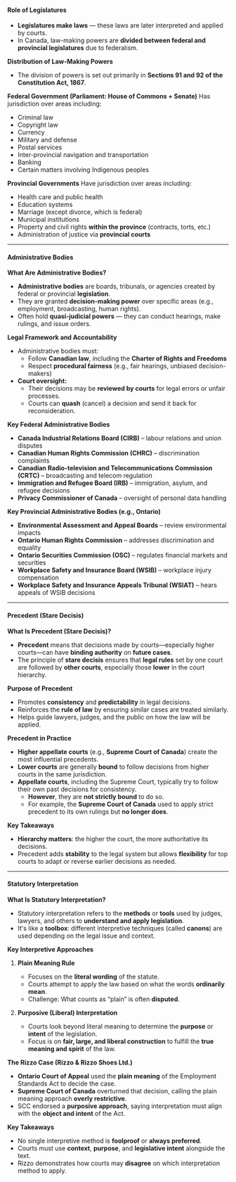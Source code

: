 #### Role of Legislatures
- **Legislatures make laws** — these laws are later interpreted and applied by courts.
- In Canada, law-making powers are **divided between federal and provincial legislatures** due to federalism.


 **Distribution of Law-Making Powers**
- The division of powers is set out primarily in **Sections 91 and 92 of the Constitution Act, 1867**.


**Federal Government (Parliament: House of Commons + Senate)**
Has jurisdiction over areas including:
- Criminal law
- Copyright law
- Currency
- Military and defense
- Postal services
- Inter-provincial navigation and transportation
- Banking
- Certain matters involving Indigenous peoples


**Provincial Governments**
Have jurisdiction over areas including:
- Health care and public health
- Education systems
- Marriage (except divorce, which is federal)
- Municipal institutions
- Property and civil rights **within the province** (contracts, torts, etc.)
- Administration of justice via **provincial courts**


---
#### Administrative Bodies

 **What Are Administrative Bodies?**
- **Administrative bodies** are boards, tribunals, or agencies created by federal or provincial **legislation**.
- They are granted **decision-making power** over specific areas (e.g., employment, broadcasting, human rights).
- Often hold **quasi-judicial powers** — they can conduct hearings, make rulings, and issue orders.


**Legal Framework and Accountability**
- Administrative bodies must:
    - Follow **Canadian law**, including the **Charter of Rights and Freedoms**
    - Respect **procedural fairness** (e.g., fair hearings, unbiased decision-makers)
- **Court oversight:**
    - Their decisions may be **reviewed by courts** for legal errors or unfair processes.
    - Courts can **quash** (cancel) a decision and send it back for reconsideration.


 **Key Federal Administrative Bodies**
- **Canada Industrial Relations Board (CIRB)** – labour relations and union disputes
- **Canadian Human Rights Commission (CHRC)** – discrimination complaints
- **Canadian Radio-television and Telecommunications Commission (CRTC)** – broadcasting and telecom regulation
- **Immigration and Refugee Board (IRB)** – immigration, asylum, and refugee decisions
- **Privacy Commissioner of Canada** – oversight of personal data handling


**Key Provincial Administrative Bodies (e.g., Ontario)**
- **Environmental Assessment and Appeal Boards** – review environmental impacts
- **Ontario Human Rights Commission** – addresses discrimination and equality
- **Ontario Securities Commission (OSC)** – regulates financial markets and securities
- **Workplace Safety and Insurance Board (WSIB)** – workplace injury compensation
- **Workplace Safety and Insurance Appeals Tribunal (WSIAT)** – hears appeals of WSIB decisions


---
#### Precedent (Stare Decisis)

 **What Is Precedent (Stare Decisis)?**
- **Precedent** means that decisions made by courts—especially higher courts—can have **binding authority** on **future cases**.
- The principle of **stare decisis** ensures that **legal rules** set by one court are followed by **other courts**, especially those **lower** in the court hierarchy.


 **Purpose of Precedent**
- Promotes **consistency** and **predictability** in legal decisions.
- Reinforces the **rule of law** by ensuring similar cases are treated similarly.
- Helps guide lawyers, judges, and the public on how the law will be applied.


 **Precedent in Practice**
- **Higher appellate courts** (e.g., **Supreme Court of Canada**) create the most influential precedents.
- **Lower courts** are generally **bound** to follow decisions from higher courts in the same jurisdiction.
- **Appellate courts**, including the Supreme Court, typically try to follow their own past decisions for consistency.
    - **However**, they are **not strictly bound** to do so.
    - For example, the **Supreme Court of Canada** used to apply strict precedent to its own rulings but **no longer does**.


**Key Takeaways**
- **Hierarchy matters**: the higher the court, the more authoritative its decisions.
- Precedent adds **stability** to the legal system but allows **flexibility** for top courts to adapt or reverse earlier decisions as needed.



---
#### Statutory Interpretation

**What Is Statutory Interpretation?**
- Statutory interpretation refers to the **methods** or **tools** used by judges, lawyers, and others to **understand and apply legislation**.
- It's like a **toolbox**: different interpretive techniques (called **canons**) are used depending on the legal issue and context.


**Key Interpretive Approaches**
1. **Plain Meaning Rule**
	- Focuses on the **literal wording** of the statute.
	- Courts attempt to apply the law based on what the words **ordinarily mean**.
	- Challenge: What counts as “plain” is often **disputed**.

 2. **Purposive (Liberal) Interpretation**
	- Courts look beyond literal meaning to determine the **purpose** or **intent** of the legislation.
	- Focus is on **fair, large, and liberal construction** to fulfill the **true meaning and spirit** of the law.


 **The Rizzo Case (Rizzo & Rizzo Shoes Ltd.)**
- **Ontario Court of Appeal** used the **plain meaning** of the Employment Standards Act to decide the case.
- **Supreme Court of Canada** overturned that decision, calling the plain meaning approach **overly restrictive**.
- SCC endorsed a **purposive approach**, saying interpretation must align with the **object and intent** of the Act.

 **Key Takeaways**
- No single interpretive method is **foolproof** or **always preferred**.
- Courts must use **context**, **purpose**, and **legislative intent** alongside the text.
- Rizzo demonstrates how courts may **disagree** on which interpretation method to apply.

